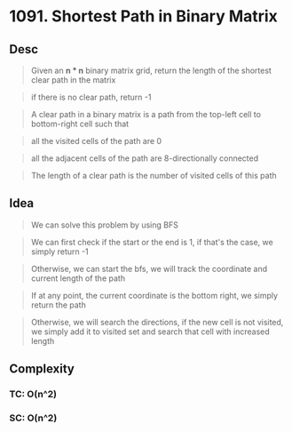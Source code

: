 # 1091. Shortest Path in Binary Matrix

## Desc

> Given an **n * n** binary matrix grid, return the length of the shortest clear path in the matrix

> if there is no clear path, return -1

> A clear path in a binary matrix is a path from the top-left cell to bottom-right cell such that

> all the visited cells of the path are 0

> all the adjacent cells of the path are 8-directionally connected

> The length of a clear path is the number of visited cells of this path


## Idea

> We can solve this problem by using BFS

> We can first check if the start or the end is 1, if that's the case, we simply return -1

> Otherwise, we can start the bfs, we will track the coordinate and current length of the path

> If at any point, the current coordinate is the bottom right, we simply return the path

> Otherwise, we will search the directions, if the new cell is not visited, we simply add it to visited set and search that cell with increased length

## Complexity

### TC: O(n^2)

### SC: O(n^2)